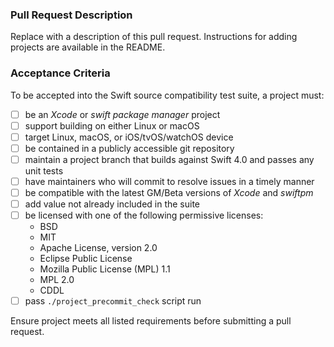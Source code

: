 ### Pull Request Description

Replace with a description of this pull request. Instructions for adding
projects are available in the README.

### Acceptance Criteria

To be accepted into the Swift source compatibility test suite, a project must:

- [ ] be an *Xcode* or *swift package manager* project
- [ ] support building on either Linux or macOS
- [ ] target Linux, macOS, or iOS/tvOS/watchOS device
- [ ] be contained in a publicly accessible git repository
- [ ] maintain a project branch that builds against Swift 4.0 and passes any unit tests
- [ ] have maintainers who will commit to resolve issues in a timely manner
- [ ] be compatible with the latest GM/Beta versions of *Xcode* and *swiftpm*
- [ ] add value not already included in the suite
- [ ] be licensed with one of the following permissive licenses:
	* BSD
	* MIT
	* Apache License, version 2.0
	* Eclipse Public License
	* Mozilla Public License (MPL) 1.1
	* MPL 2.0
	* CDDL
- [ ] pass `./project_precommit_check` script run

Ensure project meets all listed requirements before submitting a pull request.
